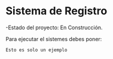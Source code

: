 <h1>Sistema de Registro</h1>

-Estado del proyecto: En Construcción.

Para ejecutar el sistemes debes poner:

```Esto es solo un ejemplo```
